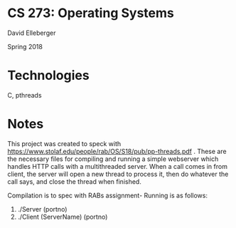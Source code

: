 # CS 273: Operating Systems
David Elleberger

Spring 2018

# Technologies
C, pthreads

# Notes
This project was created to speck with https://www.stolaf.edu/people/rab/OS/S18/pub/pp-threads.pdf . These are the necessary files for compiling and running a simple webserver which handles HTTP calls with a multithreaded server. When a call comes in from client, the server will open a new thread to process it, then do whatever the call says, and close the thread when finished.

Compilation is to spec with RABs assignment- 
Running is as follows: 
1. ./Server (portno)
2. ./Client (ServerName) (portno) 
	